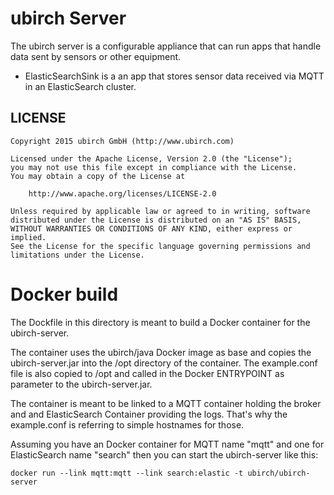 # ubirch Server

The ubirch server is a configurable appliance that can run apps that handle data
sent by sensors or other equipment.

- ElasticSearchSink is a an app that stores sensor data received via MQTT in
  an ElasticSearch cluster.

## LICENSE

    Copyright 2015 ubirch GmbH (http://www.ubirch.com)

    Licensed under the Apache License, Version 2.0 (the "License");
    you may not use this file except in compliance with the License.
    You may obtain a copy of the License at

        http://www.apache.org/licenses/LICENSE-2.0

    Unless required by applicable law or agreed to in writing, software
    distributed under the License is distributed on an "AS IS" BASIS,
    WITHOUT WARRANTIES OR CONDITIONS OF ANY KIND, either express or implied.
    See the License for the specific language governing permissions and
    limitations under the License.

# Docker build
The Dockfile in this directory is meant to build a Docker container for the ubirch-server.

The container uses the ubirch/java Docker image as base and copies the ubirch-server.jar
into the /opt directory of the container. The example.conf file is also copied
to /opt and called in the Docker ENTRYPOINT as parameter to the ubirch-server.jar.

The container is meant to be linked to a MQTT container holding the broker and
and ElasticSearch Container providing the logs. That's why the example.conf is
referring to simple hostnames for those.

Assuming you have an Docker container for MQTT name "mqtt" and one for ElasticSearch
name "search" then you can start the ubirch-server like this:

```docker run --link mqtt:mqtt --link search:elastic -t ubirch/ubirch-server```
 

